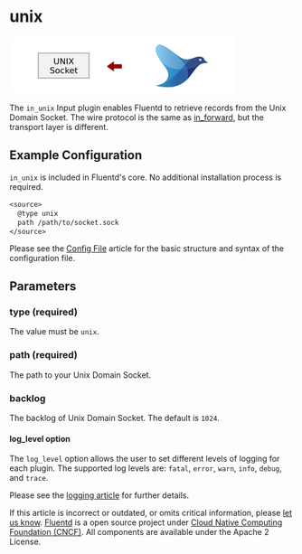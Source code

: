 # unix

![](../.gitbook/assets/unix.png)

The `in_unix` Input plugin enables Fluentd to retrieve records from the Unix Domain Socket. The wire protocol is the same as [in\_forward](forward.md), but the transport layer is different.

## Example Configuration

`in_unix` is included in Fluentd's core. No additional installation process is required.

```text
<source>
  @type unix
  path /path/to/socket.sock
</source>
```

Please see the [Config File](../configuration/config-file.md) article for the basic structure and syntax of the configuration file.

## Parameters

### type \(required\)

The value must be `unix`.

### path \(required\)

The path to your Unix Domain Socket.

### backlog

The backlog of Unix Domain Socket. The default is `1024`.

#### log\_level option

The `log_level` option allows the user to set different levels of logging for each plugin. The supported log levels are: `fatal`, `error`, `warn`, `info`, `debug`, and `trace`.

Please see the [logging article](../deployment/logging.md) for further details.

If this article is incorrect or outdated, or omits critical information, please [let us know](https://github.com/fluent/fluentd-docs-gitbook/issues?state=open). [Fluentd](http://www.fluentd.org/) is a open source project under [Cloud Native Computing Foundation \(CNCF\)](https://cncf.io/). All components are available under the Apache 2 License.

